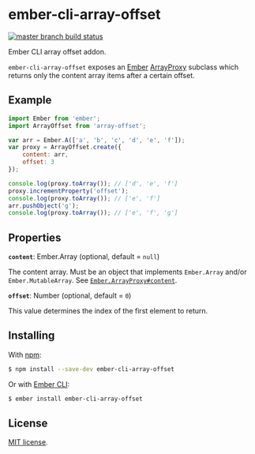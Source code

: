 # ember-cli-array-offset

[![master branch build status][build-icon]][build-link]

Ember CLI array offset addon.

`ember-cli-array-offset` exposes an [Ember][ember] [ArrayProxy][proxy] subclass
which returns only the content array items after a certain offset.

## Example

```js
import Ember from 'ember';
import ArrayOffset from 'array-offset';

var arr = Ember.A(['a', 'b', 'c', 'd', 'e', 'f']);
var proxy = ArrayOffset.create({
	content: arr,
	offset: 3
});

console.log(proxy.toArray()); // ['d', 'e', 'f']
proxy.incrementProperty('offset');
console.log(proxy.toArray()); // ['e', 'f']
arr.pushObject('g');
console.log(proxy.toArray()); // ['e', 'f', 'g']
```

## Properties

**`content`**: Ember.Array (optional, default = `null`)

The content array. Must be an object that implements `Ember.Array` and/or
`Ember.MutableArray`. See [`Ember.ArrayProxy#content`][content].

**`offset`**: Number (optional, default = `0`)

This value determines the index of the first element to return.

## Installing

With [npm][npm]:

```sh
$ npm install --save-dev ember-cli-array-offset
```

Or with [Ember CLI][cli]:

```sh
$ ember install ember-cli-array-offset
```

## License

[MIT license](LICENSE.md).

[build-icon]: https://travis-ci.org/j-/ember-cli-array-offset.svg?branch=master
[build-link]: https://travis-ci.org/j-/ember-cli-array-offset
[ember]: http://emberjs.com/
[proxy]: http://emberjs.com/api/classes/Ember.ArrayProxy.html
[content]: http://emberjs.com/api/classes/Ember.ArrayProxy.html#property_content
[npm]: https://www.npmjs.com/
[cli]: http://www.ember-cli.com/
